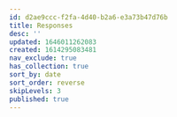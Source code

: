 ```yaml
---
id: d2ae9ccc-f2fa-4d40-b2a6-e3a73b47d76b
title: Responses
desc: ''
updated: 1646011262083
created: 1614295083481
nav_exclude: true
has_collection: true
sort_by: date
sort_order: reverse
skipLevels: 3
published: true
---
```


